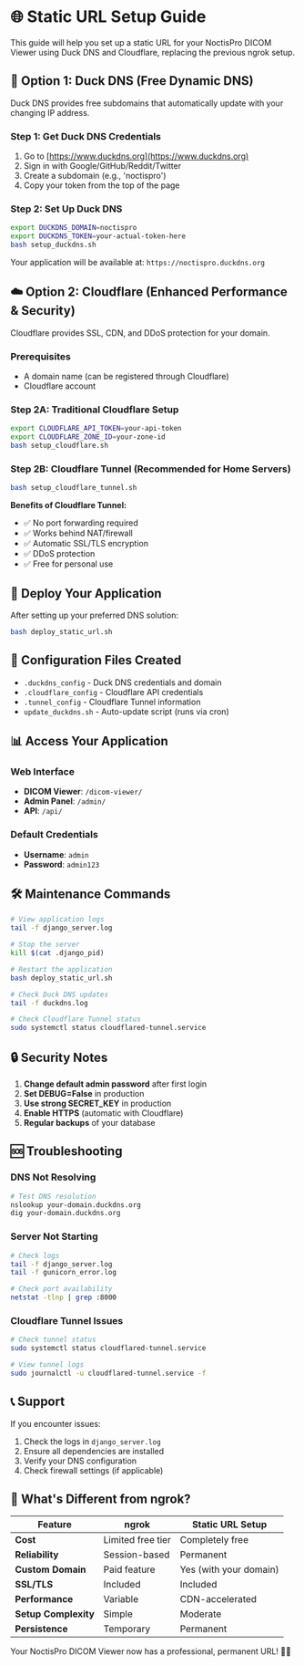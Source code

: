 # 🌐 Static URL Setup Guide

This guide will help you set up a static URL for your NoctisPro DICOM Viewer using Duck DNS and Cloudflare, replacing the previous ngrok setup.

## 🦆 Option 1: Duck DNS (Free Dynamic DNS)

Duck DNS provides free subdomains that automatically update with your changing IP address.

### Step 1: Get Duck DNS Credentials
1. Go to [https://www.duckdns.org](https://www.duckdns.org)
2. Sign in with Google/GitHub/Reddit/Twitter
3. Create a subdomain (e.g., 'noctispro')
4. Copy your token from the top of the page

### Step 2: Set Up Duck DNS
```bash
export DUCKDNS_DOMAIN=noctispro
export DUCKDNS_TOKEN=your-actual-token-here
bash setup_duckdns.sh
```

Your application will be available at: `https://noctispro.duckdns.org`

## ☁️ Option 2: Cloudflare (Enhanced Performance & Security)

Cloudflare provides SSL, CDN, and DDoS protection for your domain.

### Prerequisites
- A domain name (can be registered through Cloudflare)
- Cloudflare account

### Step 2A: Traditional Cloudflare Setup
```bash
export CLOUDFLARE_API_TOKEN=your-api-token
export CLOUDFLARE_ZONE_ID=your-zone-id
bash setup_cloudflare.sh
```

### Step 2B: Cloudflare Tunnel (Recommended for Home Servers)
```bash
bash setup_cloudflare_tunnel.sh
```

**Benefits of Cloudflare Tunnel:**
- ✅ No port forwarding required
- ✅ Works behind NAT/firewall
- ✅ Automatic SSL/TLS encryption
- ✅ DDoS protection
- ✅ Free for personal use

## 🚀 Deploy Your Application

After setting up your preferred DNS solution:

```bash
bash deploy_static_url.sh
```

## 🔧 Configuration Files Created

- `.duckdns_config` - Duck DNS credentials and domain
- `.cloudflare_config` - Cloudflare API credentials
- `.tunnel_config` - Cloudflare Tunnel information
- `update_duckdns.sh` - Auto-update script (runs via cron)

## 📊 Access Your Application

### Web Interface
- **DICOM Viewer**: `/dicom-viewer/`
- **Admin Panel**: `/admin/`
- **API**: `/api/`

### Default Credentials
- **Username**: `admin`
- **Password**: `admin123`

## 🛠️ Maintenance Commands

```bash
# View application logs
tail -f django_server.log

# Stop the server
kill $(cat .django_pid)

# Restart the application
bash deploy_static_url.sh

# Check Duck DNS updates
tail -f duckdns.log

# Check Cloudflare Tunnel status
sudo systemctl status cloudflared-tunnel.service
```

## 🔒 Security Notes

1. **Change default admin password** after first login
2. **Set DEBUG=False** in production
3. **Use strong SECRET_KEY** in production
4. **Enable HTTPS** (automatic with Cloudflare)
5. **Regular backups** of your database

## 🆘 Troubleshooting

### DNS Not Resolving
```bash
# Test DNS resolution
nslookup your-domain.duckdns.org
dig your-domain.duckdns.org
```

### Server Not Starting
```bash
# Check logs
tail -f django_server.log
tail -f gunicorn_error.log

# Check port availability
netstat -tlnp | grep :8000
```

### Cloudflare Tunnel Issues
```bash
# Check tunnel status
sudo systemctl status cloudflared-tunnel.service

# View tunnel logs
sudo journalctl -u cloudflared-tunnel.service -f
```

## 📞 Support

If you encounter issues:

1. Check the logs in `django_server.log`
2. Ensure all dependencies are installed
3. Verify your DNS configuration
4. Check firewall settings (if applicable)

## 🎉 What's Different from ngrok?

| Feature | ngrok | Static URL Setup |
|---------|--------|------------------|
| **Cost** | Limited free tier | Completely free |
| **Reliability** | Session-based | Permanent |
| **Custom Domain** | Paid feature | Yes (with your domain) |
| **SSL/TLS** | Included | Included |
| **Performance** | Variable | CDN-accelerated |
| **Setup Complexity** | Simple | Moderate |
| **Persistence** | Temporary | Permanent |

Your NoctisPro DICOM Viewer now has a professional, permanent URL! 🏥✨
